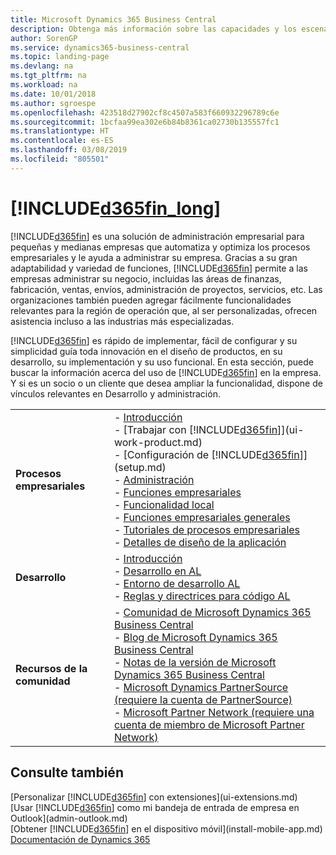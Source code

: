 ```yaml
---
title: Microsoft Dynamics 365 Business Central
description: Obtenga más información sobre las capacidades y los escenarios de trabajo en Business Central, una solución de administración empresarial para pequeñas y medianas empresas.
author: SorenGP
ms.service: dynamics365-business-central
ms.topic: landing-page
ms.devlang: na
ms.tgt_pltfrm: na
ms.workload: na
ms.date: 10/01/2018
ms.author: sgroespe
ms.openlocfilehash: 423518d27902cf8c4507a583f660932296789c6e
ms.sourcegitcommit: 1bcfaa99ea302e6b84b8361ca02730b135557fc1
ms.translationtype: HT
ms.contentlocale: es-ES
ms.lasthandoff: 03/08/2019
ms.locfileid: "805501"
---
```

# <a name="welcome-to-included365finlongincludesd365finlongmdmd"></a>[!INCLUDE[d365fin_long](includes/d365fin_long_md.md)]
[!INCLUDE[d365fin](includes/d365fin_md.md)] es una solución de administración empresarial para pequeñas y medianas empresas que automatiza y optimiza los procesos empresariales y le ayuda a administrar su empresa. Gracias a su gran adaptabilidad y variedad de funciones, [!INCLUDE[d365fin](includes/d365fin_md.md)] permite a las empresas administrar su negocio, incluidas las áreas de finanzas, fabricación, ventas, envíos, administración de proyectos, servicios, etc. Las organizaciones también pueden agregar fácilmente funcionalidades relevantes para la región de operación que, al ser personalizadas, ofrecen asistencia incluso a las industrias más especializadas.

[!INCLUDE[d365fin](includes/d365fin_md.md)] es rápido de implementar, fácil de configurar y su simplicidad guía toda innovación en el diseño de productos, en su desarrollo, su implementación y su uso funcional. En esta sección, puede buscar la información acerca del uso de [!INCLUDE[d365fin](includes/d365fin_md.md)] en la empresa. Y si es un socio o un cliente que desea ampliar la funcionalidad, dispone de vínculos relevantes en Desarrollo y administración.  

|||  
|-|-|  
|**Procesos empresariales**|-   [Introducción](product-get-started.md)<br />-   [Trabajar con [!INCLUDE[d365fin](includes/d365fin_md.md)]](ui-work-product.md)<br />-   [Configuración de [!INCLUDE[d365fin](includes/d365fin_md.md)]](setup.md)<br />-   [Administración](admin-setup-and-administration.md)<br />-   [Funciones empresariales](across-business-functionality.md)<br />-   [Funcionalidad local](LocalFunctionality/Austria/austria-local-functionality.md)<br />-   [Funciones empresariales generales](ui-across-business-areas.md)<br />-   [Tutoriales de procesos empresariales](walkthrough-business-process-walkthroughs.md)<br />-   [Detalles de diseño de la aplicación](design-details-application-design.md)|  
|**Desarrollo**|-   [Introducción](/dynamics365/business-central/dev-itpro/index)<br />-   [Desarrollo en AL](/dynamics365/business-central/dev-itpro/developer/devenv-dev-overview)<br />-   [Entorno de desarrollo AL](/dynamics365/business-central/dev-itpro/developer/devenv-reference-overview)<br />-   [Reglas y directrices para código AL](/dynamics365/business-central/dev-itpro/compliance/apptest-overview)|  
|**Recursos de la comunidad**|-   [Comunidad de Microsoft Dynamics 365 Business Central](https://community.dynamics.com/business)<br />-   [Blog de Microsoft Dynamics 365 Business Central](https://community.dynamics.com/business/b/financials)<br />-   [Notas de la versión de Microsoft Dynamics 365 Business Central](https://go.microsoft.com/fwlink/?linkid=2047422)<br />-   [Microsoft Dynamics PartnerSource \(requiere la cuenta de PartnerSource\)](https://mbs.microsoft.com/partnersource)<br />-   [Microsoft Partner Network \(requiere una cuenta de miembro de Microsoft Partner Network\)](https://mspartner.microsoft.com/en/us/windows/index.aspx)|  

## <a name="see-also"></a>Consulte también
[Personalizar [!INCLUDE[d365fin](includes/d365fin_md.md)] con extensiones](ui-extensions.md)  
[Usar [!INCLUDE[d365fin](includes/d365fin_md.md)] como mi bandeja de entrada de empresa en Outlook](admin-outlook.md)  
[Obtener [!INCLUDE[d365fin](includes/d365fin_md.md)] en el dispositivo móvil](install-mobile-app.md)  
[Documentación de Dynamics 365](https://docs.microsoft.com/en-us/dynamics365/#pivot=solutions&panel=solutions_financials)
